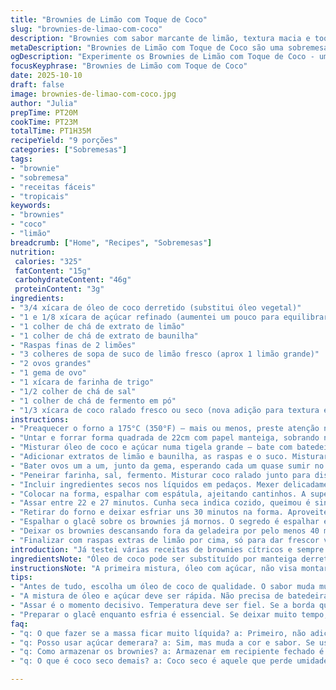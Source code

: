 ```yaml
---
title: "Brownies de Limão com Toque de Coco"
slug: "brownies-de-limao-com-coco"
description: "Brownies com sabor marcante de limão, textura macia e toque sutil de coco ralado. Receita adaptada para usar óleo de coco ao invés de óleo comum, garantindo aroma e sabor únicos. Mistura de cítricos com crocância leve do coco, cobertura de glacê azedinho que seca no ponto ideal. Preparar essa sobremesa é sobre sentir o cheiro fresco do limão, ouvir o barulho do óleo batido com açúcar e notar a consistência que avisa que está pronta pra ir ao forno. Perfeito para quem curte combinações tropicais e sobremesas que fogem do óbvio."
metaDescription: "Brownies de Limão com Toque de Coco são uma sobremesa tropical com textura macia e glacê azedinho que agrada todos."
ogDescription: "Experimente os Brownies de Limão com Toque de Coco - uma combinação perfeita de cítricos e coco, com cobertura crocante que encanta."
focusKeyphrase: "Brownies de Limão com Toque de Coco"
date: 2025-10-10
draft: false
image: brownies-de-limao-com-coco.jpg
author: "Julia"
prepTime: PT20M
cookTime: PT23M
totalTime: PT1H35M
recipeYield: "9 porções"
categories: ["Sobremesas"]
tags:
- "brownie"
- "sobremesa"
- "receitas fáceis"
- "tropicais"
keywords:
- "brownies"
- "coco"
- "limão"
breadcrumb: ["Home", "Recipes", "Sobremesas"]
nutrition: 
 calories: "325"
 fatContent: "15g"
 carbohydrateContent: "46g"
 proteinContent: "3g"
ingredients:
- "3/4 xícara de óleo de coco derretido (substitui óleo vegetal)"
- "1 e 1/8 xícara de açúcar refinado (aumentei um pouco para equilibrar acidez)"
- "1 colher de chá de extrato de limão"
- "1 colher de chá de extrato de baunilha"
- "Raspas finas de 2 limões"
- "3 colheres de sopa de suco de limão fresco (aprox 1 limão grande)"
- "2 ovos grandes"
- "1 gema de ovo"
- "1 xícara de farinha de trigo"
- "1/2 colher de chá de sal"
- "1 colher de chá de fermento em pó"
- "1/3 xícara de coco ralado fresco ou seco (nova adição para textura e sabor)"
instructions:
- "Preaquecer o forno a 175°C (350°F) – mais ou menos, preste atenção no cheiro quando entrar no ponto alto."
- "Untar e forrar forma quadrada de 22cm com papel manteiga, sobrando nas laterais para facilitar na hora de desenformar."
- "Misturar óleo de coco e açúcar numa tigela grande – bate com batedeira manual ou fouet. A ideia é deixar o açúcar um pouco dissolvido, não precisa virar creme."
- "Adicionar extratos de limão e baunilha, as raspas e o suco. Misturar pra incorporar, já sentindo aquele aroma cítrico estalando no ar."
- "Bater ovos um a um, junto da gema, esperando cada um quase sumir no líquido antes do próximo. Isso evita mistura demais e mantém a massa leve."
- "Peneirar farinha, sal, fermento. Misturar coco ralado junto para distribuir igual – coco dá textura e umidade legal."
- "Incluir ingredientes secos nos líquidos em pedaços. Mexer delicadamente, sem bater. O ponto agora é massa densa, brilhante e meio pegajosa."
- "Colocar na forma, espalhar com espátula, ajeitando cantinhos. A superfície deve ficar uniforme mas com textura aveludada."
- "Assar entre 22 e 27 minutos. Cunha seca indica cozido, queimou é sinal de forno forte demais. A borda começa a dourar e o centro firme, mas macio ao toque."
- "Retirar do forno e deixar esfriar uns 30 minutos na forma. Aproveite para preparar o glacê – açúcar de confeiteiro, água, extrato e suco de limão, mexer até virar uma pasta compacta, que não escorre fácil."
- "Espalhar o glacê sobre os brownies já mornos. O segredo é espalhar em uma camada fina, cobrindo toda a superfície sem exagero – isso ajuda a criar aquela casquinha gostosa."
- "Deixar os brownies descansando fora da geladeira por pelo menos 40 minutos para o glacê firmar. Quando ele estiver seco ao toque, está pronto para cortar e servir."
- "Finalizar com raspas extras de limão por cima, só para dar frescor visual e perfume final."
introduction: "Já testei várias receitas de brownies cítricos e sempre sinto a necessidade de um toque a mais que traga textura e aroma. Trocar o óleo comum por óleo de coco foi um achado – ele junta um sabor delicado e deixa a massa mais úmida, com aquele quê tropical, que casa demais com o limão. Combinar raspas e suco de limão é essencial para um sabor intenso e fresco, mas usar só isso deixa o resultado um pouco seco, então adicionei coco ralado para quebrar esse padrão. A cobertura de glacê de limão dá o acabamento azedinho, que seca e forma uma casquinha que sua boca agradece. Mais que uma sobremesa, esses brownies têm vida – do cheiro na cozinha até a primeira mordida cremosa e levemente crocante."
ingredientsNote: "Óleo de coco pode ser substituído por manteiga derretida, mas perde parte do aroma e leveza. Cuidado com o frescor do limão – use sempre limões firmes e com casca cheia de óleos, dá sabor real. Coco ralado deve ser fresco ou hidratado; coco seco demais resseca o brownie. Para manter textura, não bata muito a massa após colocar a farinha, só o suficiente para incorporar. O suco pode ser ajustado para mais ou menos cítrico, mas cuidado para não azedar demais e desequilibrar a massa. Açúcar refinado altera pouco no sabor, mas açúcar demerara cria cor e sabor caramelizado."
instructionsNote: "A primeira mistura, óleo com açúcar, não visa montar creme como nas receitas de bolo; é só misturar até tirar o granulado grosseiro. Na hora de bater ovos, esperei a massa quase firmar para cada adição, evitando que a mistura fique líquida demais. Massa deve ser espessa, quase gosmenta, para garantir brownie úmido. Assar em temperatura moderada e observar borda dourar antes do centro firme, nem mole nem enrijecido – isso é sinal que ponto está certo. Glacê tem que ser preparado enquanto os brownies esfriam, assim pode assentar bem. A camada fina do glacê seca rápido, ganha textura aveludada. Raspas de limão no final dão frescor e dão contraste visual, sem precisar de muita decoração."
tips:
- "Antes de tudo, escolha um óleo de coco de qualidade. O sabor muda muito. Pode trocar por manteiga, mas não terá o mesmo aroma sutil. Sempre use limões firmes. O frescor deles é chave. Raspas variam - quanto mais frescas, mais gosto. Não adianta usar limões murchos, perdem o óleo."
- "A mistura de óleo e açúcar deve ser rápida. Não precisa de batedeira intensa. A textura sem creme é ideal. O truque é simples. Não bata demais após colocar a farinha. Isso estraga a leveza do brownie. Apenas mexer, mas não exagerar. Um ponto crítico é a umidade, que dá vida ao brownie."
- "Assar é o momento decisivo. Temperatura deve ser fiel. Se a borda queima e o centro ainda tá mole, abaixe 10 graus. Peça paciência, o aroma na cozinha vale. O centro, ao toque, deve parecer firme, mas macio. Um aviso por si só. A borda dourada é como um sinal verde."
- "Preparar o glacê enquanto esfria é essencial. Se deixar muito tempo, pode endurecer. O ponto é uma pasta que não escorre. Espalhe com cuidado e leveza, evitando excessos. Uma camada fina é o ideal. Deixe firmar fora da geladeira. O tempo de descanso traz a crocância desejada."
faq:
- "q: O que fazer se a massa ficar muito líquida? a: Primeiro, não adicione mais líquidos. Verifique os ovos. Eles devem ser grandes. Se escapar do ponto, adicione farinha aos poucos. Até dar liga e a massa ficar densa."
- "q: Posso usar açúcar demerara? a: Sim, mas muda a cor e sabor. Se usar, dosar com cautela. O resultado será um pouco mais escuro e com nuances carameladas. Não exagere nas proporções, isso pode alterar consistência."
- "q: Como armazenar os brownies? a: Armazenar em recipiente fechado é a melhor opção. Pode colocar na geladeira, se preferir. O ideal é fora da geladeira, por até 3 dias. Para mais tempo, congele por até um mês. Sempre esteja atento ao aspecto."
- "q: O que é coco seco demais? a: Coco seco é aquele que perde umidade. Coisa comum. Não dá a textura ideal. Use fresco ou hidratado. Se for seco, adicione um pouco de leite de coco na massa. Isso vai ajudar a manter a umidade desejada, mas cuidado com o equilíbrio."

---
```

